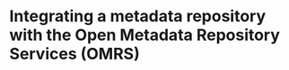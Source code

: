 <!-- SPDX-License-Identifier: CC-BY-4.0 -->
<!-- Copyright Contributors to the ODPi Egeria project. -->

# Integrating a metadata repository with the Open Metadata Repository Services (OMRS)

